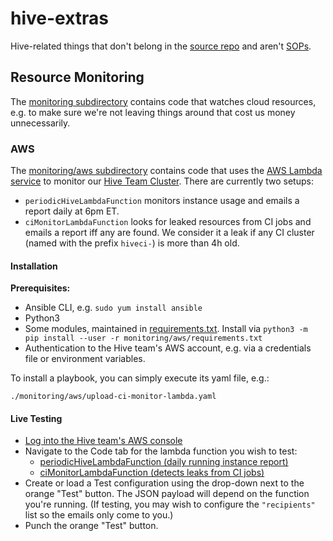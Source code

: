 # hive-extras

Hive-related things that don't belong in the [source repo](https://github.com/openshift/hive)
and aren't [SOPs](https://github.com/openshift/hive-sops).

## Resource Monitoring
The [monitoring subdirectory](monitoring) contains code that watches cloud resources, e.g. to make
sure we're not leaving things around that cost us money unnecessarily.

### AWS

The [monitoring/aws subdirectory](monitoring/aws) contains code that uses the
[AWS Lambda service](https://aws.amazon.com/lambda/) to monitor our
[Hive Team Cluster](https://github.com/openshift-hive/hive-team).
There are currently two setups:

- `periodicHiveLambdaFunction` monitors instance usage and emails a report daily at 6pm ET.
- `ciMonitorLambdaFunction` looks for leaked resources from CI jobs and emails a report iff any are found.
  We consider it a leak if any CI cluster (named with the prefix `hiveci-`) is more than 4h old.

<!-- TODO: More explanation might be appropriate. Which files relate to which functions, how to set up *policys, generally how things are plumbed. -->

#### Installation

**Prerequisites:**
- Ansible CLI, e.g. `sudo yum install ansible`
- Python3
- Some modules, maintained in [requirements.txt](monitoring/aws/requirements.txt).
  Install via `python3 -m pip install --user -r monitoring/aws/requirements.txt`
- Authentication to the Hive team's AWS account, e.g. via a credentials file or environment variables.

To install a playbook, you can simply execute its yaml file, e.g.:

```
./monitoring/aws/upload-ci-monitor-lambda.yaml
```

#### Live Testing

- [Log into the Hive team's AWS console](https://openshift-cluster-operator.signin.aws.amazon.com/console)
- Navigate to the Code tab for the lambda function you wish to test:
  - [periodicHiveLambdaFunction (daily running instance report)](https://console.aws.amazon.com/lambda/home?region=us-east-1#/functions/periodicHiveLambdaFunction?tab=code)
  - [ciMonitorLambdaFunction (detects leaks from CI jobs)](https://console.aws.amazon.com/lambda/home?region=us-east-1#/functions/ciMonitorLambdaFunction?tab=code)
- Create or load a Test configuration using the drop-down next to the orange "Test" button.
  The JSON payload will depend on the function you're running.
  (If testing, you may wish to configure the `"recipients"` list so the emails only come to you.)
- Punch the orange "Test" button.
